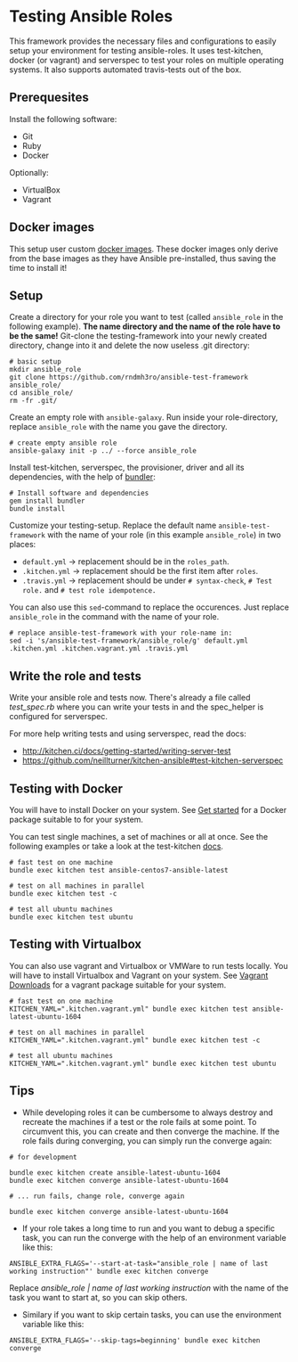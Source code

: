 # Testing Ansible Roles

This framework provides the necessary files and configurations to easily setup your environment for testing ansible-roles.
It uses test-kitchen, docker (or vagrant) and serverspec to test your roles on multiple operating systems.
It also supports automated travis-tests out of the box.

## Prerequesites

Install the following software:

- Git
- Ruby
- Docker

Optionally:
- VirtualBox
- Vagrant

## Docker images

This setup user custom [docker images](https://github.com/rndmh3ro/docker-ansible).
These docker images only derive from the base images as they have Ansible pre-installed, thus saving the time to install it!

## Setup

Create a directory for your role you want to test (called `ansible_role` in the following example).
**The name directory and the name of the role have to be the same!**
Git-clone the testing-framework into your newly created directory, change into it and delete the now useless .git directory:
```
# basic setup
mkdir ansible_role
git clone https://github.com/rndmh3ro/ansible-test-framework ansible_role/
cd ansible_role/
rm -fr .git/
```

Create an empty role with `ansible-galaxy`.
Run inside your role-directory, replace `ansible_role` with the name you gave the directory.

```
# create empty ansible role
ansible-galaxy init -p ../ --force ansible_role
```

Install test-kitchen, serverspec, the provisioner, driver and all its dependencies, with the help of [bundler]:
```
# Install software and dependencies
gem install bundler
bundle install
```

Customize your testing-setup.
Replace the default name `ansible-test-framework` with the name of your role (in this example `ansible_role`) in two places:
- `default.yml` -> replacement should be in the `roles_path`.
- `.kitchen.yml` -> replacement should be the first item after `roles`.
- `.travis.yml` -> replacement should be under `# syntax-check`, `# Test role.` and `# test role idempotence.`

You can also use this `sed`-command to replace the occurences.
Just replace `ansible_role` in the command with the name of your role.

```
# replace ansible-test-framework with your role-name in:
sed -i 's/ansible-test-framework/ansible_role/g' default.yml .kitchen.yml .kitchen.vagrant.yml .travis.yml
```

## Write the role and tests

Write your ansible role and tests now.
There's already a file called *test_spec.rb* where you can write your tests in and the spec_helper is configured for serverspec.

For more help writing tests and using serverspec, read the docs:
- http://kitchen.ci/docs/getting-started/writing-server-test
- https://github.com/neillturner/kitchen-ansible#test-kitchen-serverspec

## Testing with Docker

You will have to install Docker on your system. See [Get started](https://docs.docker.com/) for a Docker package suitable to for your system.

You can test single machines, a set of machines or all at once. See the following examples or take a look at the test-kitchen [docs]().

```
# fast test on one machine
bundle exec kitchen test ansible-centos7-ansible-latest

# test on all machines in parallel
bundle exec kitchen test -c

# test all ubuntu machines
bundle exec kitchen test ubuntu
```

## Testing with Virtualbox
You can also use vagrant and Virtualbox or VMWare to run tests locally.
You will have to install Virtualbox and Vagrant on your system.
See [Vagrant Downloads](http://downloads.vagrantup.com/) for a vagrant package suitable for your system.

```
# fast test on one machine
KITCHEN_YAML=".kitchen.vagrant.yml" bundle exec kitchen test ansible-latest-ubuntu-1604

# test on all machines in parallel
KITCHEN_YAML=".kitchen.vagrant.yml" bundle exec kitchen test -c

# test all ubuntu machines
KITCHEN_YAML=".kitchen.vagrant.yml" bundle exec kitchen test ubuntu
```

## Tips

* While developing roles it can be cumbersome to always destroy and recreate the machines if a test or the role fails at some point.
To circumvent this, you can create and then converge the machine. If the role fails during converging, you can simply run the converge again:

```
# for development

bundle exec kitchen create ansible-latest-ubuntu-1604
bundle exec kitchen converge ansible-latest-ubuntu-1604

# ... run fails, change role, converge again

bundle exec kitchen converge ansible-latest-ubuntu-1604
```

* If your role takes a long time to run and you want to debug a specific task, you can run the converge with the help of an environment variable like this:

```
ANSIBLE_EXTRA_FLAGS='--start-at-task="ansible_role | name of last working instruction"' bundle exec kitchen converge
```

Replace *ansible_role | name of last working instruction* with the name of the task you want to start at, so you can skip others.

* Similary if you want to skip certain tasks, you can use the environment variable like this:

```
ANSIBLE_EXTRA_FLAGS='--skip-tags=beginning' bundle exec kitchen converge
```

[test-kitchen]: https://github.com/test-kitchen/test-kitchen
[vagrant]: https://www.vagrantup.com/
[VirtualBox]: https://www.virtualbox.org/
[rake]: https://github.com/ruby/rake
[serverspec]: http://serverspec.org/
[kitchen-ansible]: https://github.com/neillturner/kitchen-ansible
[kitchen-vagrant]: https://github.com/test-kitchen/kitchen-vagrant
[kitchen-sync]: https://github.com/coderanger/kitchen-sync
[kitchen-transport-rsync]: https://github.com/unibet/kitchen-transport-rsync
[thor-foodcritic]: https://github.com/reset/thor-foodcritic
[hardening.io]: http://hardening.io/
[git]: https://www.git-scm.com/
[bundler]: http://bundler.io/
[docs]: http://kitchen.ci/docs/getting-started/
